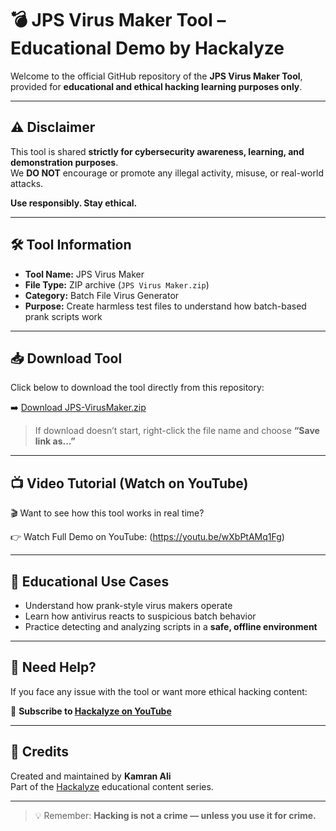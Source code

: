 # 💣 JPS Virus Maker Tool – Educational Demo by Hackalyze

Welcome to the official GitHub repository of the **JPS Virus Maker Tool**, provided for **educational and ethical hacking learning purposes only**.

---

## ⚠️ Disclaimer

This tool is shared **strictly for cybersecurity awareness, learning, and demonstration purposes**.  
We **DO NOT** encourage or promote any illegal activity, misuse, or real-world attacks.

**Use responsibly. Stay ethical.**

---

## 🛠️ Tool Information

- **Tool Name:** JPS Virus Maker  
- **File Type:** ZIP archive (`JPS Virus Maker.zip`)  
- **Category:** Batch File Virus Generator  
- **Purpose:** Create harmless test files to understand how batch-based prank scripts work

---

## 📥 Download Tool

Click below to download the tool directly from this repository:

➡️ [Download JPS-VirusMaker.zip](https://github.com/Hackalyze-Tools/jps-virus-maker)

> If download doesn’t start, right-click the file name and choose **“Save link as...”**

---

## 📺 Video Tutorial (Watch on YouTube)

🎬 Want to see how this tool works in real time?

👉 Watch Full Demo on YouTube: (https://youtu.be/wXbPtAMq1Fg)

---

## 🧠 Educational Use Cases

- Understand how prank-style virus makers operate
- Learn how antivirus reacts to suspicious batch behavior
- Practice detecting and analyzing scripts in a **safe, offline environment**

---

## 🙋 Need Help?

If you face any issue with the tool or want more ethical hacking content:

📩 **Subscribe to [Hackalyze on YouTube](https://youtube.com/@Hackalyze)**  

---

## 🤝 Credits

Created and maintained by **Kamran Ali**  
Part of the [Hackalyze](https://youtube.com/@Hackalyze) educational content series.

---

> 💡 Remember: **Hacking is not a crime — unless you use it for crime.**
